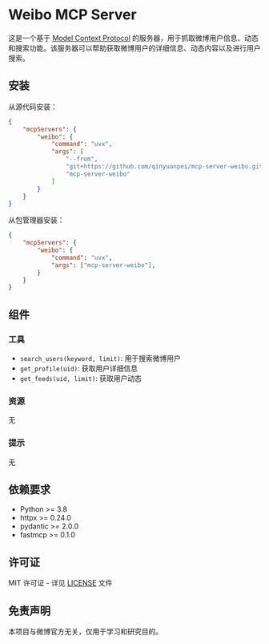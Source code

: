 # Weibo MCP Server

这是一个基于 [Model Context Protocol](https://modelcontextprotocol.io) 的服务器，用于抓取微博用户信息、动态和搜索功能。该服务器可以帮助获取微博用户的详细信息、动态内容以及进行用户搜索。

## 安装

从源代码安装：

```json
{
    "mcpServers": {
        "weibo": {
            "command": "uvx",
            "args": [
                "--from",
                "git+https://github.com/qinyuanpei/mcp-server-weibo.git",
                "mcp-server-weibo"
            ]
        }
    }
}
```
从包管理器安装：

```json
{
    "mcpServers": {
        "weibo": {
            "command": "uvx",
            "args": ["mcp-server-weibo"],
        }
    }
}
```

## 组件

### 工具

- `search_users(keyword, limit)`: 用于搜索微博用户
- `get_profile(uid)`: 获取用户详细信息
- `get_feeds(uid, limit)`: 获取用户动态

### 资源   

无

### 提示

无

## 依赖要求

- Python >= 3.8
- httpx >= 0.24.0
- pydantic >= 2.0.0
- fastmcp >= 0.1.0

## 许可证

MIT 许可证 - 详见 [LICENSE](LICENSE) 文件

## 免责声明

本项目与微博官方无关，仅用于学习和研究目的。
